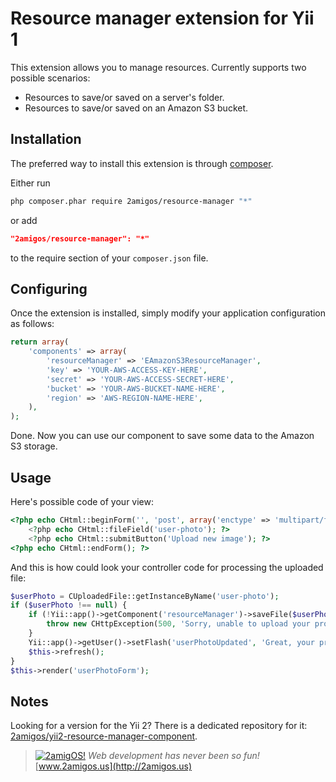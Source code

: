 Resource manager extension for Yii 1
====================================

This extension allows you to manage resources. Currently supports two possible scenarios:

- Resources to save/or saved on a server's folder.
- Resources to save/or saved on an Amazon S3 bucket.

Installation
------------

The preferred way to install this extension is through [composer](http://getcomposer.org/download/).

Either run

```sh
php composer.phar require 2amigos/resource-manager "*"
```

or add

```json
"2amigos/resource-manager": "*"
```

to the require section of your `composer.json` file.

Configuring
-----------

Once the extension is installed, simply modify your application configuration as follows:

```php
return array(
	'components' => array(
		'resourceManager' => 'EAmazonS3ResourceManager',
		'key' => 'YOUR-AWS-ACCESS-KEY-HERE',
		'secret' => 'YOUR-AWS-ACCESS-SECRET-HERE',
		'bucket' => 'YOUR-AWS-BUCKET-NAME-HERE',
		'region' => 'AWS-REGION-NAME-HERE',
	),
);
```

Done. Now you can use our component to save some data to the Amazon S3 storage.

Usage
-----

Here's possible code of your view:

```php
<?php echo CHtml::beginForm('', 'post', array('enctype' => 'multipart/form-data')); ?>
	<?php echo CHtml::fileField('user-photo'); ?>
	<?php echo CHtml::submitButton('Upload new image'); ?>
<?php echo CHtml::endForm(); ?>
```

And this is how could look your controller code for processing the uploaded file:

```php
$userPhoto = CUploadedFile::getInstanceByName('user-photo');
if ($userPhoto !== null) {
	if (!Yii::app()->getComponent('resourceManager')->saveFile($userPhoto, $userPhoto->getName())) {
		throw new CHttpException(500, 'Sorry, unable to upload your profile photo.');
	}
	Yii::app()->getUser()->setFlash('userPhotoUpdated', 'Great, your profile photo has been updated!');
	$this->refresh();
}
$this->render('userPhotoForm');
```

Notes
-----

Looking for a version for the Yii 2? There is a dedicated repository for it:
[2amigos/yii2-resource-manager-component](http://github.com/2amigos/yii2-resource-manager-component).

> [![2amigOS!](http://gravatar.com/avatar/55363394d72945ff7ed312556ec041e0.png)](http://2amigos.us)
<i>Web development has never been so fun!</i>
[www.2amigos.us](http://2amigos.us)
